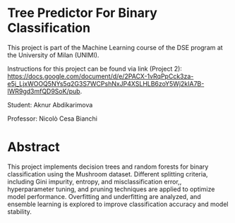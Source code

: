 # Tree Predictor For Binary Classification
This project is part of the Machine Learning course of the DSE program at the University of Milan (UNIMI).

Instructions for this project can be found via link (Project 2): https://docs.google.com/document/d/e/2PACX-1vRqPpCck3za-e5j_LjxWOOQ5NYs5q2G3S7WCPshNxJP4XSLHLB6zoY5Wj2kIA7B-lWR9gd3mfQD9SoK/pub.

Student: Aknur Abdikarimova

Professor: Nicolò Cesa Bianchi

# Abstract
This project implements decision trees and random forests for binary classification using the Mushroom dataset. Different splitting criteria, including Gini impurity, entropy, and misclassification error,, hyperparameter tuning, and pruning techniques are applied to optimize model performance. Overfitting and underfitting are analyzed, and ensemble learning is explored to improve classification accuracy and model stability.
